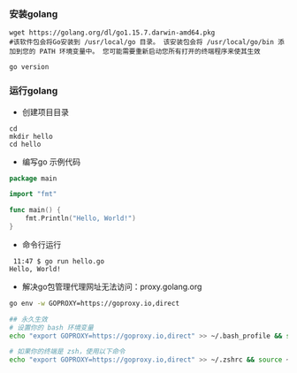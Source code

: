 ### 安装golang
```
wget https://golang.org/dl/go1.15.7.darwin-amd64.pkg
#该软件包会将Go安装到 /usr/local/go 目录。 该安装包会将 /usr/local/go/bin 添加到您的 PATH 环境变量中。 您可能需要重新启动您所有打开的终端程序来使其生效

go version
```

### 运行golang
* 创建项目目录
```
cd
mkdir hello
cd hello
```
* 编写go 示例代码
```go
package main

import "fmt"

func main() {
    fmt.Println("Hello, World!")
}
```
* 命令行运行
```
 11:47 $ go run hello.go
Hello, World!
```



* 解决go包管理代理网址无法访问：proxy.golang.org
```sh
go env -w GOPROXY=https://goproxy.io,direct

## 永久生效
# 设置你的 bash 环境变量
echo "export GOPROXY=https://goproxy.io,direct" >> ~/.bash_profile && source ~/.bash_profile

# 如果你的终端是 zsh，使用以下命令
echo "export GOPROXY=https://goproxy.io,direct" >> ~/.zshrc && source ~/.zshrc
```